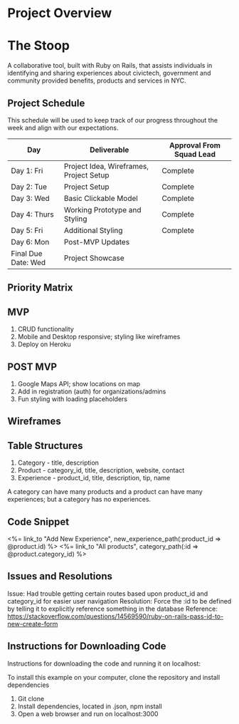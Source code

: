 # Project Overview

# The Stoop
A collaborative tool, built with Ruby on Rails, that assists individuals in identifying and sharing experiences about civictech, government and community provided benefits, products and services in NYC.

## Project Schedule

This schedule will be used to keep track of our progress throughout the week and align with our expectations.  

|  Day | Deliverable | Approval From Squad Lead |
|---|---| ---|
|Day 1: Fri| Project Idea, Wireframes, Project Setup| Complete |
|Day 2: Tue| Project Setup| Complete |
|Day 3: Wed| Basic Clickable Model | Complete |
|Day 4: Thurs| Working Prototype and Styling| Complete |
|Day 5: Fri| Additional Styling | Complete |
|Day 6: Mon| Post-MVP Updates | |
|Final Due Date: Wed| Project Showcase | |

## Priority Matrix

## MVP

1. CRUD functionality
2. Mobile and Desktop responsive; styling like wireframes
3. Deploy on Heroku

## POST MVP

1. Google Maps API; show locations on map
2. Add in registration (auth) for organizations/admins
3. Fun styling with loading placeholders

## Wireframes

## Table Structures
1. Category - title, description
2. Product - category_id, title, description, website, contact
3. Experience - product_id, title, description, tip, name

A category can have many products and a product can have many experiences; but a category has no experiences.

## Code Snippet

<%= link_to "Add New Experience", new_experience_path(:product_id => @product.id) %>
<%= link_to "All products", category_path(:id => @product.category_id) %>

## Issues and Resolutions
Issue: Had trouble getting certain routes based upon product_id and category_id for easier user navigation
Resolution: Force the :id to be defined by telling it to explicitly reference something in the database
Reference:
https://stackoverflow.com/questions/14569590/ruby-on-rails-pass-id-to-new-create-form

## Instructions for Downloading Code
Instructions for downloading the code and running it on localhost:

To install this example on your computer, clone the repository and install dependencies
1. Git clone
2. Install dependencies, located in .json, npm install
3. Open a web browser and run on localhost:3000
